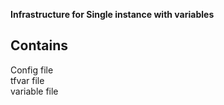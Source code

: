 **Infrastructure for Single instance with variables**
## Contains 
 Config file  
 tfvar file  
 variable file  
 